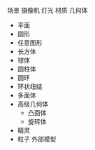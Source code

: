 
场景
摄像机
灯光
材质
几何体
+ 平面
+ 圆形
+ 任意图形
+ 长方体
+ 球体
+ 圆柱体
+ 圆环
+ 环状纽结
+ 多面体
+ 高级几何体
	+ 凸面体
	+ 旋转体
+ 精灵
+ 粒子
外部模型
